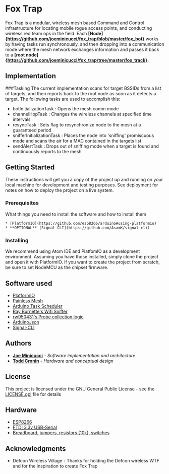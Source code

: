 # Fox Trap

Fox Trap is a modular, wireless mesh based Command and Control infrastructure for locating mobile rogue access points, and conducting wireless red team ops in the field. Each **[Node]{https://github.com/joeminicucci/fox_trap/blob/master/fox_bot}** works by having tasks run synchronously, and then dropping into a communication mode where the mesh network exchanges information and passes it back to a **[root node]{https://github.com/joeminicucci/fox_trap/tree/master/fox_track}**. 

## Implementation

###Tasking
The current implementation scans for target BSSIDs from a list of targets, and then reports back to the root node as soon as it detects a target. The following tasks are used to accomplish this:

   * botInitializationTask : Opens the mesh comm mode
   * channelHopTask : Changes the wireless channels at specified time intervals
   * resyncTask : Sets flag to resynchronize node to the mesh at a guaranteed period
   * snifferInitializationTask : Places the node into 'sniffing' promiscuous mode and scans the air for a MAC contained in the targets list
   * sendAlertTask : Drops out of sniffing mode when a target is found and continuously reports to the mesh



## Getting Started

These instructions will get you a copy of the project up and running on your local machine for development and testing purposes. See deployment for notes on how to deploy the project on a live system.

### Prerequisites

What things you need to install the software and how to install them

```
* [PlatformIO](https://github.com/esp8266/arduino#using-platformio)
* **OPTIONAL** [Signal-CLI](https://github.com/AsamK/signal-cli)
```

### Installing

We recommend using Atom IDE and PlatfomIO as a development environment. Assuming you have those installed, simply clone the project and open it with PlatformIO. If you want to create the project from scratch, be sure to set NodeMCU as the chipset firmware.



## Software used

* [PlatformIO](https://github.com/esp8266/arduino#using-platformio)
* [Painless Mesh](https://gitlab.com/painlessMesh/painlessMesh)
* [Arduino Task Scheduler](https://github.com/arkhipenko/TaskScheduler)
* [Ray Burnette's Wifi Sniffer](https://www.hackster.io/rayburne/esp8266-mini-sniff-f6b93a)
* [rw950431's Probe collection logic](https://github.com/rw950431/ESP8266mini-sniff)
* [ArduinoJson](https://github.com/bblanchon/ArduinoJson)
* [Signal-CLI](https://github.com/AsamK/signal-cli)

## Authors

* **[Joe Minicucci](https://github.com/joeminiccci)** - *Software implementation and architecture*
* **[Todd Cronin](https://github.com/t0ddpar0dy)** - *Hardware and conceptual design*

## License

This project is licensed under the GNU General Public License - see the [LICENSE.gpl](LICENSE.gpl) file for details
 
## Hardware

* [ESP8266](https://www.amazon.com/gp/product/B071HCX3X7/ref=oh_aui_search_detailpage?ie=UTF8&psc=1)
* [FTDI 3.3v USB-Serial](https://www.amazon.com/SparkFun-FTDI-Basic-Breakout-3-3V/dp/B004G52QR0)
* [Breadboard, jumpers, resistors (10k), switches](https://www.amazon.com/SunFounder-Sidekick-Breadboard-Resistors-Mega2560/dp/B00DGNZ9G8)

## Acknowledgments

* Defcon Wireless Village - Thanks for holding the Defcon wireless WTF and for the inspiration to create Fox Trap
